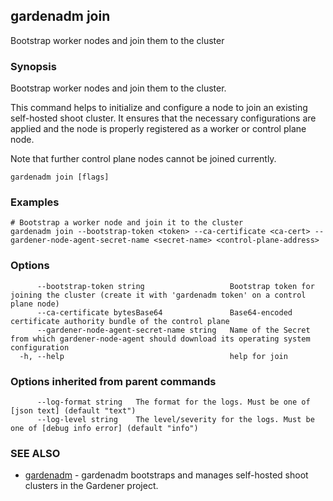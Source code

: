 ## gardenadm join

Bootstrap worker nodes and join them to the cluster

### Synopsis

Bootstrap worker nodes and join them to the cluster.

This command helps to initialize and configure a node to join an existing self-hosted shoot cluster.
It ensures that the necessary configurations are applied and the node is properly registered as a worker or control plane node.

Note that further control plane nodes cannot be joined currently.

```
gardenadm join [flags]
```

### Examples

```
# Bootstrap a worker node and join it to the cluster
gardenadm join --bootstrap-token <token> --ca-certificate <ca-cert> --gardener-node-agent-secret-name <secret-name> <control-plane-address>
```

### Options

```
      --bootstrap-token string                   Bootstrap token for joining the cluster (create it with 'gardenadm token' on a control plane node)
      --ca-certificate bytesBase64               Base64-encoded certificate authority bundle of the control plane
      --gardener-node-agent-secret-name string   Name of the Secret from which gardener-node-agent should download its operating system configuration
  -h, --help                                     help for join
```

### Options inherited from parent commands

```
      --log-format string   The format for the logs. Must be one of [json text] (default "text")
      --log-level string    The level/severity for the logs. Must be one of [debug info error] (default "info")
```

### SEE ALSO

* [gardenadm](gardenadm.md)	 - gardenadm bootstraps and manages self-hosted shoot clusters in the Gardener project.
